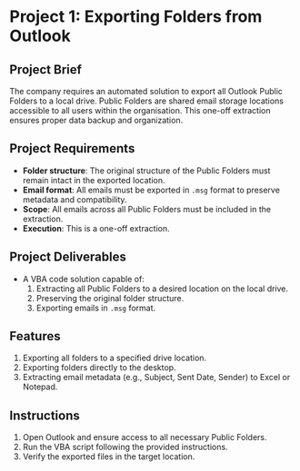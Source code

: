 # Project 1: Exporting Folders from Outlook

## Project Brief
The company requires an automated solution to export all Outlook Public Folders to a local drive. Public Folders are shared email storage locations accessible to all users within the organisation. This one-off extraction ensures proper data backup and organization.

## Project Requirements
- **Folder structure**: The original structure of the Public Folders must remain intact in the exported location.
- **Email format**: All emails must be exported in `.msg` format to preserve metadata and compatibility.
- **Scope**: All emails across all Public Folders must be included in the extraction.
- **Execution**: This is a one-off extraction.

## Project Deliverables
- A VBA code solution capable of:
  1. Extracting all Public Folders to a desired location on the local drive.
  2. Preserving the original folder structure.
  3. Exporting emails in `.msg` format.
 
## Features
1. Exporting all folders to a specified drive location.
2. Exporting folders directly to the desktop.
3. Extracting email metadata (e.g., Subject, Sent Date, Sender) to Excel or Notepad.

## Instructions
1. Open Outlook and ensure access to all necessary Public Folders.
2. Run the VBA script following the provided instructions.
3. Verify the exported files in the target location.
